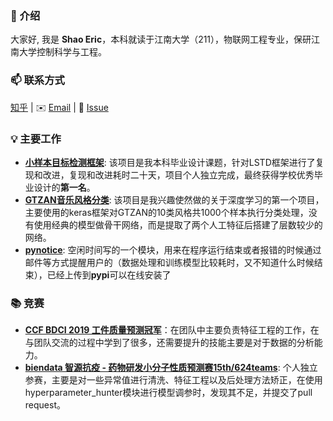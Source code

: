 ### 👋 介绍

大家好, 我是 **Shao Eric**，本科就读于江南大学（211），物联网工程专业，保研江南大学控制科学与工程。

### 📫 联系方式

[知乎](https://www.zhihu.com/people/shaoeric) |  ✉️ [Email](mailto:shaoeric@foxmail.com) | 💬 [Issue](https://github.com/shaoeric/shaoeric/issues) 

### 💡 主要工作

- [**小样本目标检测框架**](https://github.com/shaoeric/modified_LSTD_pytorch): 该项目是我本科毕业设计课题，针对LSTD框架进行了复现和改进，复现和改进耗时二十天，项目个人独立完成，最终获得学校优秀毕业设计的**第一名**。
- [**GTZAN音乐风格分类**](https://github.com/shaoeric/musical_genres_classification): 该项目是我兴趣使然做的关于深度学习的第一个项目，主要使用的keras框架对GTZAN的10类风格共1000个样本执行分类处理，没有使用经典的模型做骨干网络，而是提取了两个人工特征后搭建了层数较少的网络。
- [**pynotice**](https://github.com/shaoeric/pynotice): 空闲时间写的一个模块，用来在程序运行结束或者报错的时候通过邮件等方式提醒用户的（数据处理和训练模型比较耗时，又不知道什么时候结束），已经上传到**pypi**可以在线安装了

### 📚 竞赛

- [**CCF BDCI 2019 工件质量预测冠军**](https://discussion.datafountain.cn/questions/2234/answers/23331)：在团队中主要负责特征工程的工作，在与团队交流的过程中学到了很多，还需要提升的技能主要是对于数据的分析能力。
- [**biendata 智源抗疫 - 药物研发小分子性质预测赛15th/624teams**](https://www.biendata.xyz/competition/molecule/final-leaderboard/): 个人独立参赛，主要是对一些异常值进行清洗、特征工程以及后处理方法矫正，在使用hyperparameter_hunter模块进行模型调参时，发现其不足，并提交了pull request。
